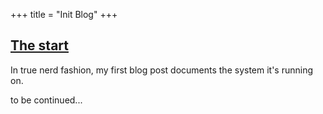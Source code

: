 +++
title = "Init Blog"
+++

## [The start](#the-start)

In true nerd fashion, my first blog post documents the system it's running on.

to be continued...